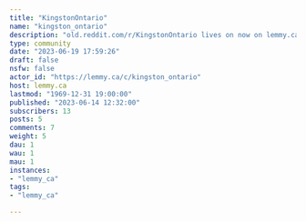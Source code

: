 ```yaml
---
title: "KingstonOntario" 
name: "kingston_ontario"
description: "old.reddit.com/r/KingstonOntario lives on now on lemmy.ca"
type: community
date: "2023-06-19 17:59:26"
draft: false
nsfw: false
actor_id: "https://lemmy.ca/c/kingston_ontario"
host: lemmy.ca
lastmod: "1969-12-31 19:00:00"
published: "2023-06-14 12:32:00"
subscribers: 13
posts: 5
comments: 7
weight: 5
dau: 1
wau: 1
mau: 1
instances:
- "lemmy_ca"
tags: 
- "lemmy_ca"

---
```

